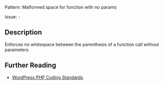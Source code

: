 Pattern: Malformed space for function with no params

Issue: -

## Description

Enforces no whitespace between the parenthesis of a function call without parameters.

## Further Reading

* [WordPress PHP Coding Standards](https://make.wordpress.org/core/handbook/best-practices/coding-standards/php/#space-usage)